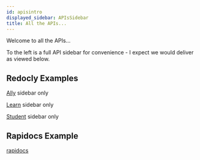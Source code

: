 ```yaml
---
id: apisintro
displayed_sidebar: APIsSidebar
title: All the APIs...
---
```


Welcome to all the APIs...

To the left is a full API sidebar for convenience - I expect we would deliver as viewed below.

## Redocly Examples

[Ally](allyapisintro.md) sidebar only

[Learn](learnapisintro.md) sidebar only

[Student](studentapisintro.md) sidebar only

## Rapidocs Example
[rapidocs](/docs/rapidocs/rapidoxapis.md)
